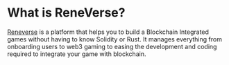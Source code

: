 # What is ReneVerse?

[Reneverse](https://reneverse.io/) is a platform that helps you to build a Blockchain Integrated games without having to know Solidity or Rust. It manages everything from onboarding users to web3 gaming to easing the development and coding required to integrate your game with blockchain.



